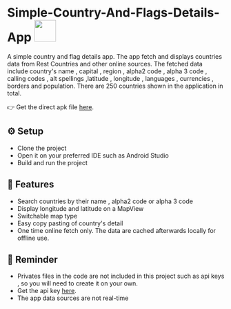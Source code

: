 # Simple-Country-And-Flags-Details-App <img src="https://media2.giphy.com/media/Kz0C7FiulKHC4EdgtN/giphy.gif?cid=6c09b952b69924504b80afd06e376b5e69cc96ae8d1710b9&rid=giphy.gif&ct=s" width="50" height="50"/>

 A simple country and flag details app. The app fetch and displays countries data from Rest Countries and other online sources. 
 The fetched data include country's name , capital , region , alpha2 code , alpha 3 code , calling codes , alt spellings ,latitude , longitude , languages , currencies , borders and population. There are 250 countries shown in the application in total.
 
👉 Get the direct apk file [here](https://github.com/ShimShim27/Simple-Country-And-Flags-Details-App/blob/main/app/release/app-release.apk).

## ⚙️ Setup
* Clone the project
* Open it on your preferred IDE such as Android Studio
* Build and run the project


## 🌟 Features
* Search countries by their name , alpha2 code or alpha 3 code
* Display longitude and latitude on a MapView
* Switchable map type
* Easy copy pasting of country's detail
* One time online fetch only. The data are cached afterwards locally for offline use.


## 📢 Reminder
* Privates files in the code are not included in this project such as api keys , so you will need to create it on your own.
* Get the api key [here](https://manage.countrylayer.com/).
* The app data sources are not real-time
